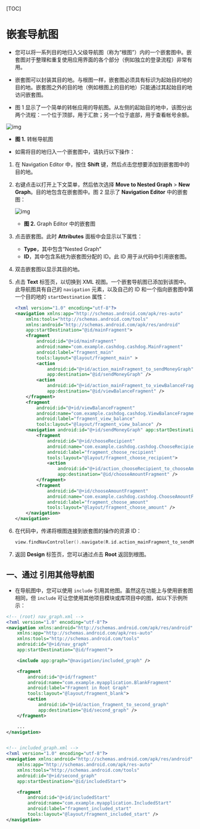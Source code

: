 [TOC]

# 嵌套导航图

* 您可以将一系列目的地归入父级导航图（称为“根图”）内的一个嵌套图中。嵌套图对于整理和重复使用应用界面的各个部分（例如独立的登录流程）非常有用。

* 嵌套图可以封装其目的地。与根图一样，嵌套图必须具有标识为起始目的地的目的地。嵌套图之外的目的地（例如根图上的目的地）只能通过其起始目的地访问嵌套图。

* 图 1 显示了一个简单的转帐应用的导航图。从左侧的起始目的地中，该图分出两个流程：一个位于顶部，用于汇款；另一个位于底部，用于查看帐号余额。

![img](https://developer.android.google.cn/images/topic/libraries/architecture/navigation-pre-nestedgraph_2x.png)

* **图 1.** 转帐导航图

* 如需将目的地归入一个嵌套图中，请执行以下操作：

1. 在 Navigation Editor 中，按住 **Shift** 键，然后点击您想要添加到嵌套图中的目的地。

2. 右键点击以打开上下文菜单，然后依次选择 **Move to Nested Graph** > **New Graph**。目的地包含在嵌套图中。图 2 显示了 **Navigation Editor** 中的嵌套图：

   ![img](https://developer.android.google.cn/images/topic/libraries/architecture/navigation-nestedgraph_2x.png)

   * **图 2.** Graph Editor 中的嵌套图

3. 点击嵌套图。此时 **Attributes** 面板中会显示以下属性：

   - **Type**，其中包含“Nested Graph”
   - **ID**，其中包含系统为嵌套图分配的 ID。此 ID 用于从代码中引用嵌套图。

4. 双击嵌套图以显示其目的地。

5. 点击 **Text** 标签页，以切换到 XML 视图。一个嵌套导航图已添加到该图中。此导航图具有自己的 `navigation` 元素，以及自己的 ID 和一个指向嵌套图中第一个目的地的 `startDestination` 属性：

   ```xml
   <?xml version="1.0" encoding="utf-8"?>
   <navigation xmlns:app="http://schemas.android.com/apk/res-auto"
       xmlns:tools="http://schemas.android.com/tools"
       xmlns:android="http://schemas.android.com/apk/res/android"
       app:startDestination="@id/mainFragment">
       <fragment
           android:id="@+id/mainFragment"
           android:name="com.example.cashdog.cashdog.MainFragment"
           android:label="fragment_main"
           tools:layout="@layout/fragment_main" >
           <action
               android:id="@+id/action_mainFragment_to_sendMoneyGraph"
               app:destination="@id/sendMoneyGraph" />
           <action
               android:id="@+id/action_mainFragment_to_viewBalanceFragment"
               app:destination="@id/viewBalanceFragment" />
       </fragment>
       <fragment
           android:id="@+id/viewBalanceFragment"
           android:name="com.example.cashdog.cashdog.ViewBalanceFragment"
           android:label="fragment_view_balance"
           tools:layout="@layout/fragment_view_balance" />
       <navigation android:id="@+id/sendMoneyGraph" app:startDestination="@id/chooseRecipient">
           <fragment
               android:id="@+id/chooseRecipient"
               android:name="com.example.cashdog.cashdog.ChooseRecipient"
               android:label="fragment_choose_recipient"
               tools:layout="@layout/fragment_choose_recipient">
               <action
                   android:id="@+id/action_chooseRecipient_to_chooseAmountFragment"
                   app:destination="@id/chooseAmountFragment" />
           </fragment>
           <fragment
               android:id="@+id/chooseAmountFragment"
               android:name="com.example.cashdog.cashdog.ChooseAmountFragment"
               android:label="fragment_choose_amount"
               tools:layout="@layout/fragment_choose_amount" />
       </navigation>
   </navigation>
   ```

6. 在代码中，传递将根图连接到嵌套图的操作的资源 ID：

   ```kotlin
   view.findNavController().navigate(R.id.action_mainFragment_to_sendMoneyGraph)
   ```

7. 返回 **Design** 标签页，您可以通过点击 **Root** 返回到根图。

## 一、通过 <include> 引用其他导航图

* 在导航图中，您可以使用 `include` 引用其他图。虽然这在功能上与使用嵌套图相同，但 `include` 可让您使用其他项目模块或库项目中的图，如以下示例所示：

```xml
<!-- (root) nav_graph.xml -->
<?xml version="1.0" encoding="utf-8"?>
<navigation xmlns:android="http://schemas.android.com/apk/res/android"
    xmlns:app="http://schemas.android.com/apk/res-auto"
    xmlns:tools="http://schemas.android.com/tools"
    android:id="@+id/nav_graph"
    app:startDestination="@id/fragment">

    <include app:graph="@navigation/included_graph" />

    <fragment
        android:id="@+id/fragment"
        android:name="com.example.myapplication.BlankFragment"
        android:label="Fragment in Root Graph"
        tools:layout="@layout/fragment_blank">
        <action
            android:id="@+id/action_fragment_to_second_graph"
            app:destination="@id/second_graph" />
    </fragment>

    ...
</navigation>


<!-- included_graph.xml -->
<?xml version="1.0" encoding="utf-8"?>
<navigation xmlns:android="http://schemas.android.com/apk/res/android"
    xmlns:app="http://schemas.android.com/apk/res-auto"
    xmlns:tools="http://schemas.android.com/tools"
    android:id="@+id/second_graph"
    app:startDestination="@id/includedStart">

    <fragment
        android:id="@+id/includedStart"
        android:name="com.example.myapplication.IncludedStart"
        android:label="fragment_included_start"
        tools:layout="@layout/fragment_included_start" />
</navigation>
```

